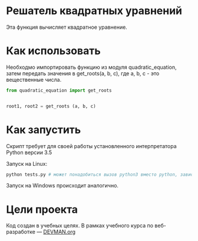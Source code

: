 # Решатель квадратных уравнений

Эта функция вычисляет квадратное уравнение.

# Как использовать

Необходмо импортировать функцию из модуля quadratic_equation, затем передать значения в get_roots(a, b, c), где a, b, c - это вещественные числа.

```python
from quadratic_equation import get_roots


root1, root2 = get_roots (a, b, c)
```

# Как запустить

Скрипт требует для своей работы установленного интерпретатора Python версии 3.5

Запуск на Linux:

```bash
python tests.py # может понадобиться вызов python3 вместо python, зависит от настроек операционной системы
```

Запуск на Windows происходит аналогично.

# Цели проекта

Код создан в учебных целях. В рамках учебного курса по веб-разработке ― [DEVMAN.org](https://devman.org)
